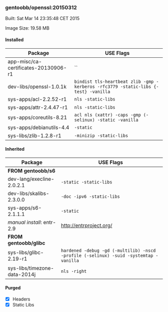 ### gentoobb/openssl:20150312
Built: Sat Mar 14 23:35:48 CET 2015

Image Size: 19.58 MB
#### Installed
Package | USE Flags
--------|----------
app-misc/ca-certificates-20130906-r1 | ``
dev-libs/openssl-1.0.1k | `bindist tls-heartbeat zlib -gmp -kerberos -rfc3779 -static-libs {-test} -vanilla`
sys-apps/acl-2.2.52-r1 | `nls -static-libs`
sys-apps/attr-2.4.47-r1 | `nls -static-libs`
sys-apps/coreutils-8.21 | `acl nls (xattr) -caps -gmp (-selinux) -static -vanilla`
sys-apps/debianutils-4.4 | `-static`
sys-libs/zlib-1.2.8-r1 | `-minizip -static-libs`
#### Inherited
Package | USE Flags
--------|----------
**FROM gentoobb/s6** |
dev-lang/execline-2.0.2.1 | `-static -static-libs`
dev-libs/skalibs-2.3.0.0 | `-doc -ipv6 -static-libs`
sys-apps/s6-2.1.1.1 | `-static`
*manual install*: entr-2.9 | http://entrproject.org/
**FROM gentoobb/glibc** |
sys-libs/glibc-2.19-r1 | `hardened -debug -gd (-multilib) -nscd -profile (-selinux) -suid -systemtap -vanilla`
sys-libs/timezone-data-2014j | `nls -right`
#### Purged
- [x] Headers
- [x] Static Libs
